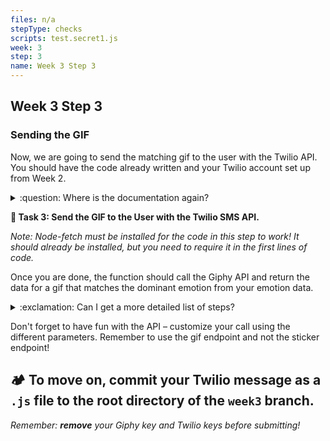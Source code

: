 ```yaml
---
files: n/a
stepType: checks
scripts: test.secret1.js
week: 3
step: 3
name: Week 3 Step 3
---
```


## Week 3 Step 3

### Sending the GIF

Now, we are going to send the matching gif to the user with the Twilio API. You should have the code already written and your Twilio account set up from Week 2.

<details>
<summary>:question: Where is the documentation again?</summary>
  </br>
The documentation is here: https://developers.giphy.com/docs/api/endpoint#translate. This link has everything you need to call the Giphy API.
  <br><br/>
</details>

**:pencil: Task 3: Send the GIF to the User with the Twilio SMS API.** <br>

_Note: Node-fetch must be installed for the code in this step to work! It should already be installed, but you need to require it in the first lines of code._

Once you are done, the function should call the Giphy API and return the data for a gif that matches the dominant emotion from your emotion data.

<details>
<summary>:exclamation: Can I get a more detailed list of steps?</summary>
  </br>
  
1. In the async function, create a new constant that will recieve the dominant emotion from your emotion data (i.e. angry, happy). This dominant emotion should be determined before you call on this trigger function.
2. Using node-fetch, call the translate API endpoint from the Giphy documentation.
3. Run the constant through the string parameter in the endpoint (look as the documentation if this sounds confusing).
4. Declare another constant that formats the results of the API call in json format. Make this constant the output of the function.

  <br><br/>
</details>

Don't forget to have fun with the API – customize your call using the different parameters. Remember to use the gif endpoint and not the sticker endpoint!

## **:camping: To move on, commit your Twilio message as a `.js` file to the root directory of the `week3` branch.**

*Remember: **remove** your Giphy key and Twilio keys before submitting!*
